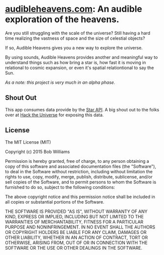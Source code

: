 # [audibleheavens.com](http://audibleheavens.com): An audible exploration of the heavens.

Are you still struggling with the scale of the universe?  Still having a hard time realizing the vastness of space and the size of celestial objects?

If so, Audible Heavens gives you a new way to explore the universe.

By using sounds, Audible Heavens provides another and meaningful way to understand things such as how bring a star is, how fast it is moving in relational to cosmic expansion, or even it's spatial relationtional to say the Sun.

_As a note: this project is very much in an alpha phase._

## Shout Out

This app consumes data provide by the [Star API](http://star-api.herokuapp.com/).  A big shout out to the folks over at [Hack the Universe](https://github.com/HacktheUniverse) for exposing this data.

## License

The MIT License (MIT)

Copyright (c) 2015 Bob Williams

Permission is hereby granted, free of charge, to any person obtaining a copy of this software and associated documentation files (the "Software"), to deal in the Software without restriction, including without limitation the rights to use, copy, modify, merge, publish, distribute, sublicense, and/or sell copies of the Software, and to permit persons to whom the Software is furnished to do so, subject to the following conditions:

The above copyright notice and this permission notice shall be included in all copies or substantial portions of the Software.

THE SOFTWARE IS PROVIDED "AS IS", WITHOUT WARRANTY OF ANY KIND, EXPRESS OR IMPLIED, INCLUDING BUT NOT LIMITED TO THE WARRANTIES OF MERCHANTABILITY, FITNESS FOR A PARTICULAR PURPOSE AND NONINFRINGEMENT. IN NO EVENT SHALL THE AUTHORS OR COPYRIGHT HOLDERS BE LIABLE FOR ANY CLAIM, DAMAGES OR OTHER LIABILITY, WHETHER IN AN ACTION OF CONTRACT, TORT OR OTHERWISE, ARISING FROM, OUT OF OR IN CONNECTION WITH THE SOFTWARE OR THE USE OR OTHER DEALINGS IN THE SOFTWARE.
